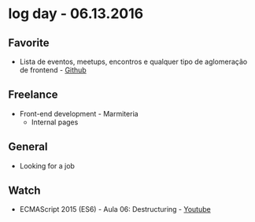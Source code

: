 # log day - 06.13.2016

## Favorite

- Lista de eventos, meetups, encontros e qualquer tipo de aglomeração de frontend - [Github](https://github.com/frontendbr/eventos)


## Freelance

- Front-end development - Marmiteria
  - Internal pages
  

## General 

- Looking for a job


## Watch

- ECMAScript 2015 (ES6) - Aula 06: Destructuring - [Youtube](https://www.youtube.com/watch?v=9SKm-kGX4jM)
